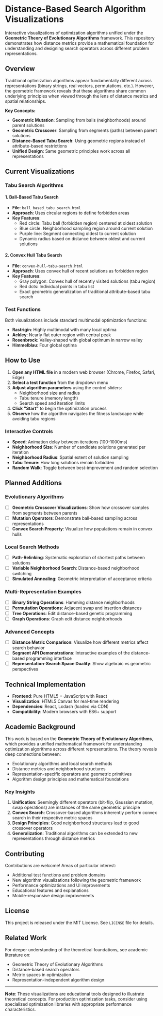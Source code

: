 # Distance-Based Search Algorithm Visualizations

Interactive visualizations of optimization algorithms unified under the **Geometric Theory of Evolutionary Algorithms** framework. This repository demonstrates how distance metrics provide a mathematical foundation for understanding and designing search operators across different problem representations.

## Overview

Traditional optimization algorithms appear fundamentally different across representations (binary strings, real vectors, permutations, etc.). However, the geometric framework reveals that these algorithms share common underlying principles when viewed through the lens of distance metrics and spatial relationships.

**Key Concepts:**
- **Geometric Mutation**: Sampling from balls (neighborhoods) around parent solutions
- **Geometric Crossover**: Sampling from segments (paths) between parent solutions  
- **Distance-Based Tabu Search**: Using geometric regions instead of attribute-based restrictions
- **Unified Design**: Same geometric principles work across all representations

## Current Visualizations

### Tabu Search Algorithms

#### 1. Ball-Based Tabu Search
- **File**: `ball_based_tabu_search.html`
- **Approach**: Uses circular regions to define forbidden areas
- **Key Features**:
  - Red circle: Tabu ball (forbidden region) centered at oldest solution
  - Blue circle: Neighborhood sampling region around current solution
  - Purple line: Segment connecting oldest to current solution
  - Dynamic radius based on distance between oldest and current solutions

#### 2. Convex Hull Tabu Search  
- **File**: `convex-hull-tabu-search.html`
- **Approach**: Uses convex hull of recent solutions as forbidden region
- **Key Features**:
  - Gray polygon: Convex hull of recently visited solutions (tabu region)
  - Red dots: Individual points in tabu list
  - Exact geometric generalization of traditional attribute-based tabu search

### Test Functions
Both visualizations include standard multimodal optimization functions:
- **Rastrigin**: Highly multimodal with many local optima
- **Ackley**: Nearly flat outer region with central peak
- **Rosenbrock**: Valley-shaped with global optimum in narrow valley  
- **Himmelblau**: Four global optima

## How to Use

1. **Open any HTML file** in a modern web browser (Chrome, Firefox, Safari, Edge)
2. **Select a test function** from the dropdown menu
3. **Adjust algorithm parameters** using the control sliders:
   - Neighborhood size and radius
   - Tabu tenure (memory length)
   - Search speed and iteration limits
4. **Click "Start"** to begin the optimization process
5. **Observe** how the algorithm navigates the fitness landscape while avoiding tabu regions

### Interactive Controls

- **Speed**: Animation delay between iterations (100-1000ms)
- **Neighborhood Size**: Number of candidate solutions generated per iteration
- **Neighborhood Radius**: Spatial extent of solution sampling
- **Tabu Tenure**: How long solutions remain forbidden
- **Random Walk**: Toggle between best-improvement and random selection

## Planned Additions

### Evolutionary Algorithms
- [ ] **Geometric Crossover Visualizations**: Show how crossover samples from segments between parents
- [ ] **Mutation Operators**: Demonstrate ball-based sampling across representations
- [ ] **Convex Search Property**: Visualize how populations remain in convex hulls

### Local Search Methods  
- [ ] **Path-Relinking**: Systematic exploration of shortest paths between solutions
- [ ] **Variable Neighborhood Search**: Distance-based neighborhood switching
- [ ] **Simulated Annealing**: Geometric interpretation of acceptance criteria

### Multi-Representation Examples
- [ ] **Binary String Operations**: Hamming distance neighborhoods
- [ ] **Permutation Operations**: Adjacent swap and insertion distances  
- [ ] **Tree Operations**: Edit distance-based genetic programming
- [ ] **Graph Operations**: Graph edit distance neighborhoods

### Advanced Concepts
- [ ] **Distance Metric Comparison**: Visualize how different metrics affect search behavior
- [ ] **Segment API Demonstrations**: Interactive examples of the distance-based programming interface
- [ ] **Representation-Search Space Duality**: Show algebraic vs geometric perspectives

## Technical Implementation

- **Frontend**: Pure HTML5 + JavaScript with React
- **Visualization**: HTML5 Canvas for real-time rendering
- **Dependencies**: React, Lodash (loaded via CDN)
- **Compatibility**: Modern browsers with ES6+ support

## Academic Background

This work is based on the **Geometric Theory of Evolutionary Algorithms**, which provides a unified mathematical framework for understanding optimization algorithms across different representations. The theory reveals deep connections between:

- Evolutionary algorithms and local search methods
- Distance metrics and neighborhood structures  
- Representation-specific operators and geometric primitives
- Algorithm design principles and mathematical foundations

### Key Insights

1. **Unification**: Seemingly different operators (bit-flip, Gaussian mutation, swap operations) are instances of the same geometric principle
2. **Convex Search**: Crossover-based algorithms inherently perform convex search in their respective metric spaces  
3. **Design Principles**: Good neighborhood structures lead to good crossover operators
4. **Generalization**: Traditional algorithms can be extended to new representations through distance metrics

## Contributing

Contributions are welcome! Areas of particular interest:
- Additional test functions and problem domains
- New algorithm visualizations following the geometric framework
- Performance optimizations and UI improvements
- Educational features and explanations
- Mobile-responsive design improvements

## License

This project is released under the MIT License. See `LICENSE` file for details.

## Related Work

For deeper understanding of the theoretical foundations, see academic literature on:
- Geometric Theory of Evolutionary Algorithms
- Distance-based search operators
- Metric spaces in optimization
- Representation-independent algorithm design

---

**Note**: These visualizations are educational tools designed to illustrate theoretical concepts. For production optimization tasks, consider using specialized optimization libraries with appropriate performance characteristics.
